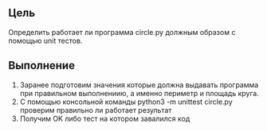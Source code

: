 ## Цель
Определить работает ли программа circle.py должным образом с помощью unit тестов.
## Выполнение
1. Заранее подготовим значения которые должна выдавать программа при правильном выполнениию, а именно периметр и площадь круга.
2. С помощью консольной команды python3 -m unittest circle.py проверим правильно ли работает результат
3. Получим OK либо тест на котором завалился код
